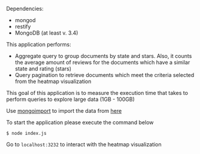 Dependencies:
 * mongod
 * restify
 * MongoDB (at least v. 3.4)

 This application performs:

 - Aggregate query to group documents by state and stars. Also, it counts the average amount of reviews for the documents which have a similar state and rating (stars)
 - Query pagination to retrieve documents which meet the criteria selected from the heatmap visualization

 This goal of this application is to measure the execution time that takes to perform queries to explore large data (1GB - 100GB)

Use [mongoimport](https://docs.mongodb.com/manual/reference/program/mongoimport/) to import the data from [here](https://github.com/lincex7845/bestPract-DA/raw/master/PoC/multivariable/poc_vega_pagination/business.zip)

To start the application please execute the command below

`$ node index.js` 

Go to `localhost:3232` to interact with the heatmap visualization